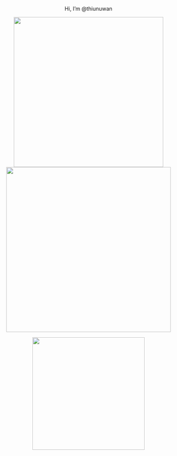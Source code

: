
<p align = "center">
  Hi, I’m @thiunuwan
</p>

<p align = "center">
  <img src = "https://github-readme-stats.vercel.app/api?username=thiunuwan&theme=dark&hide_border=true&include_all_commits=true&count_private=true" width = 400>
  <img src = "https://github-readme-streak-stats.herokuapp.com?user=thiunuwan&theme=dark&hide_border=true" width = 440>
  
</p>

<p align = "center">
  <img src = "https://github-readme-stats.vercel.app/api/top-langs/?username=thiunuwan&theme=dark&hide_border=true&include_all_commits=true&count_private=true&layout=compact" width = 300>
  
</p>



